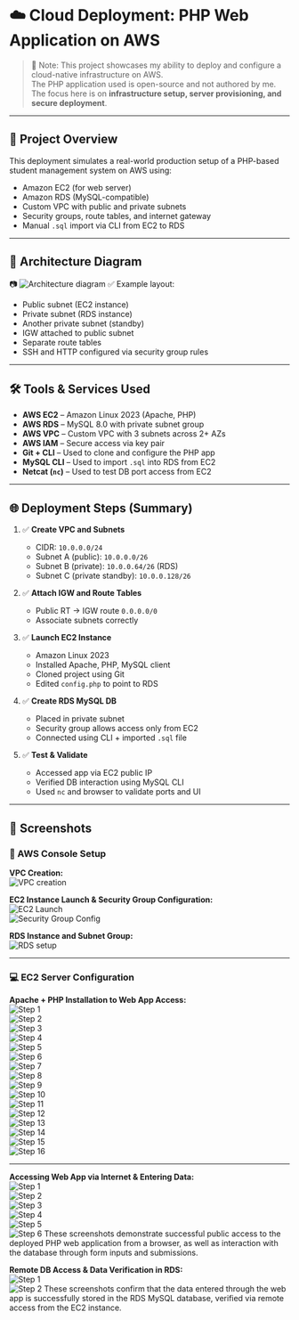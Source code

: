 # ☁️ Cloud Deployment: PHP Web Application on AWS

> 🚨 Note: This project showcases my ability to deploy and configure a cloud-native infrastructure on AWS.  
> The PHP application used is open-source and not authored by me. The focus here is on **infrastructure setup, server provisioning, and secure deployment**.

---

## 📌 Project Overview

This deployment simulates a real-world production setup of a PHP-based student management system on AWS using:

- Amazon EC2 (for web server)
- Amazon RDS (MySQL-compatible)
- Custom VPC with public and private subnets
- Security groups, route tables, and internet gateway
- Manual `.sql` import via CLI from EC2 to RDS

---

## 🧱 Architecture Diagram

📷 ![Architecture diagram](screenshots/architecture.png)
✅ Example layout:
- Public subnet (EC2 instance)
- Private subnet (RDS instance)
- Another private subnet (standby)
- IGW attached to public subnet
- Separate route tables
- SSH and HTTP configured via security group rules

---

## 🛠️ Tools & Services Used

- **AWS EC2** – Amazon Linux 2023 (Apache, PHP)
- **AWS RDS** – MySQL 8.0 with private subnet group
- **AWS VPC** – Custom VPC with 3 subnets across 2+ AZs
- **AWS IAM** – Secure access via key pair
- **Git + CLI** – Used to clone and configure the PHP app
- **MySQL CLI** – Used to import `.sql` into RDS from EC2
- **Netcat (`nc`)** – Used to test DB port access from EC2

---

## 🌐 Deployment Steps (Summary)

1. ✅ **Create VPC and Subnets**
   - CIDR: `10.0.0.0/24`
   - Subnet A (public): `10.0.0.0/26`
   - Subnet B (private): `10.0.0.64/26` (RDS)
   - Subnet C (private standby): `10.0.0.128/26`

2. ✅ **Attach IGW and Route Tables**
   - Public RT → IGW route `0.0.0.0/0`
   - Associate subnets correctly

3. ✅ **Launch EC2 Instance**
   - Amazon Linux 2023
   - Installed Apache, PHP, MySQL client
   - Cloned project using Git
   - Edited `config.php` to point to RDS

4. ✅ **Create RDS MySQL DB**
   - Placed in private subnet
   - Security group allows access only from EC2
   - Connected using CLI + imported `.sql` file

5. ✅ **Test & Validate**
   - Accessed app via EC2 public IP
   - Verified DB interaction using MySQL CLI
   - Used `nc` and browser to validate ports and UI

---

## 📸 Screenshots

### 🔧 AWS Console Setup

**VPC Creation:**  
![VPC creation](./screenshots/Screenshot%20%28597%29.png)

**EC2 Instance Launch & Security Group Configuration:**  
![EC2 Launch](./screenshots/Screenshot%20%28593%29.png)  
![Security Group Config](./screenshots/Screenshot%20%28594%29.png)

**RDS Instance and Subnet Group:**  
![RDS setup](./screenshots/Screenshot%20%28595%29.png)


---


### 💻 EC2 Server Configuration

**Apache + PHP Installation to Web App Access:**  
![Step 1](./screenshots/Screenshot%20%28569%29.png)  
![Step 2](./screenshots/Screenshot%20%28570%29.png)  
![Step 3](./screenshots/Screenshot%20%28571%29.png)  
![Step 4](./screenshots/Screenshot%20%28572%29.png)  
![Step 5](./screenshots/Screenshot%20%28573%29.png)  
![Step 6](./screenshots/Screenshot%20%28574%29.png)  
![Step 7](./screenshots/Screenshot%20%28575%29.png)  
![Step 8](./screenshots/Screenshot%20%28576%29.png)  
![Step 9](./screenshots/Screenshot%20%28577%29.png)  
![Step 10](./screenshots/Screenshot%20%28578%29.png)  
![Step 11](./screenshots/Screenshot%20%28579%29.png)  
![Step 12](./screenshots/Screenshot%20%28580%29.png)  
![Step 13](./screenshots/Screenshot%20%28581%29.png)  
![Step 14](./screenshots/Screenshot%20%28582%29.png)  
![Step 15](./screenshots/Screenshot%20%28583%29.png)  
![Step 16](./screenshots/Screenshot%20%28584%29.png)


---


**Accessing Web App via Internet & Entering Data:**  
![Step 1](./screenshots/Screenshot%20%28587%29.png)  
![Step 2](./screenshots/Screenshot%20%28588%29.png)  
![Step 3](./screenshots/Screenshot%20%28589%29.png)  
![Step 4](./screenshots/Screenshot%20%28590%29.png)  
![Step 5](./screenshots/Screenshot%20%28591%29.png)  
![Step 6](./screenshots/Screenshot%20%28592%29.png)
These screenshots demonstrate successful public access to the deployed PHP web application from a browser, as well as interaction with the database through form inputs and submissions.

**Remote DB Access & Data Verification in RDS:**  
![Step 1](./screenshots/Screenshot%20%28599%29.png)  
![Step 2](./screenshots/Screenshot%20%28600%29.png)
These screenshots confirm that the data entered through the web app is successfully stored in the RDS MySQL database, verified via remote access from the EC2 instance.



